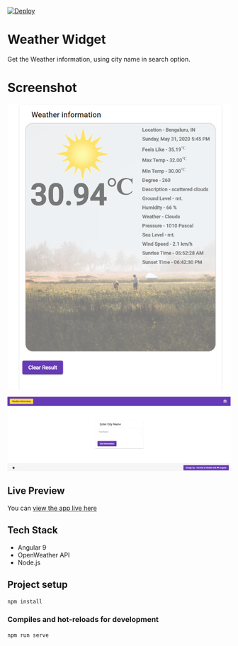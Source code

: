 [![Deploy](https://www.herokucdn.com/deploy/button.svg)](https://heroku.com/deploy?template=https://github.com/heroku/node-js-getting-started)

# Weather Widget
Get the Weather information, using city name in search option.

# Screenshot
![Img1](https://github.com/hraverkar/WeatherWidget/blob/master/screenshot/1.png)

![Img2](https://github.com/hraverkar/WeatherWidget/blob/master/screenshot/2.png)
## Live Preview

You can [view the app live here](https://weather-widget.hraverkar.now.sh/)

## Tech Stack

* Angular 9
* OpenWeather API
* Node.js

## Project setup
```
npm install
```

### Compiles and hot-reloads for development
```
npm run serve
```
